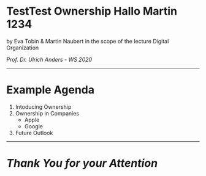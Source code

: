 # TestTest Ownership Hallo Martin 1234

by Eva Tobin & Martin Naubert in the scope of the lecture Digital Organization

_Prof. Dr. Ulrich Anders - WS 2020_

---

# Example Agenda

1. Intoducing Ownership 
1. Ownership in Companies
    * Apple
    * Google   
1. Future Outlook    

---

# _Thank You for your Attention_

